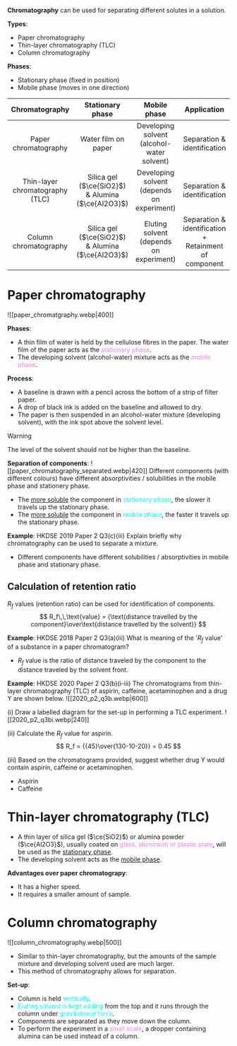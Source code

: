 **Chromatography** can be used for separating different solutes in a solution.

**Types**:
- Paper chromatography
- Thin-layer chromatography (TLC)
- Column chromatography

**Phases**:
- Stationary phase (fixed in position)
- Mobile phase (moves in one direction)

| Chromatography | Stationary phase | Mobile phase | Application |
| :--: | :--: | :--: | :--: |
| Paper chromatography | Water film on paper | Developing solvent<br>(alcohol-water solvent) | Separation & identification |
| Thin-layer chromatography (TLC) | Silica gel ($\ce{SiO2}$) & Alumina ($\ce{Al2O3}$) | Developing solvent<br>(depends on experiment) | Separation & identification |
| Column chromatography | Silica gel ($\ce{SiO2}$) & Alumina ($\ce{Al2O3}$) | Eluting solvent<br>(depends on experiment) | Separation & identification + Retainment of component |

# Paper chromatography
![[paper_chromatgraphy.webp|400]]

**Phases**:
- A thin film of water is held by the cellulose fibres in the paper. The water film of the paper acts as the <span style="color: violet">stationary phase</span>.
- The <span class="hi-blue">developing solvent</span> (alcohol-water) mixture acts as the <span style="color: violet">mobile phase</span>.

**Process**:
- A baseline is drawn with a pencil across the bottom of a strip of filter paper.
- A drop of black ink is added on the baseline and allowed to dry.
- The paper is then suspended in an alcohol-water mixture (developing solvent), with the ink spot above the solvent level.

> [!warning]
> The level of the solvent should not be higher than the baseline.

**Separation of components**:
![[paper_chromatography_separated.webp|420]]
<span class="hi-blue">Different components</span> (with different colours) <span class="hi-green">have different absorptivities / solubilities in the mobile phase and stationery phase</span>.
- The <span class="hi-green"><u>more soluble</u></span> the component in <span style="color: aqua">stationary phase</span>, the <span class="hi-orange">slower</span> it travels up the stationary phase.
- The <span class="hi-green"><u>more soluble</u></span> the component in <span style="color: aqua">mobile phase</span>, the <span class="hi-orange">faster</span> it travels up the stationary phase.

**Example**: HKDSE 2019 Paper 2 Q3(c)(iii)
Explain briefly why chromatography can be used to separate a mixture.
- Different components have different solubilities / absorptivities in mobile phase and stationary phase.

## Calculation of retention ratio
$R_f$ values (retention ratio) can be used for identification of components.
$$
R_f\,\,\text{value} = {\text{distance travelled by the component}\over\text{distance travelled by the solvent}}
$$

**Example**: HKDSE 2018 Paper 2 Q3(a)(iii)
What is meaning of the '$R_f$ value' of a substance in a paper chromatogram?
- $R_f$ value is the ratio of distance traveled by the component to the distance traveled by the solvent front.

**Example**: HKDSE 2020 Paper 2 Q3(b)(i-iii)
The chromatograms from thin-layer chromatography (TLC) of aspirin, caffeine, acetaminophen and a drug Y are shown below.
![[2020_p2_q3b.webp|600]]

(i) Draw a labelled diagram for the set-up in performing a TLC experiment.
![[2020_p2_q3bi.webp|240]]

(ii) Calculate the $R_f$ value for aspirin.
$$
R_f = {{45}\over{130-10-20}} = 0.45
$$

(iii) Based on the chromatograms provided, suggest whether drug Y would contain aspirin, caffeine or acetaminophen.
- Aspirin
- Caffeine

# Thin-layer chromatography (TLC)
- A thin layer of <span class="hi-blue">silica gel</span> ($\ce{SiO2}$) or <span class="hi-blue">alumina powder</span> ($\ce{Al2O3}$), usually coated on <span style="color: violet">glass, aluminium or plastic plate</span>, will be used as the <span class="hi-green"><u>stationary phase</u></span>.
- The <span class="hi-blue">developing solvent</span> acts as the <span class="hi-green"><u>mobile phase</u></span>.

**Advantages over paper chromatograpy**:
- It has a <span class="hi-green">higher speed</span>.
- It requires a <span class="hi-green">smaller amount of sample</span>.

# Column chromatography
![[column_chromatography.webp|500]]
- Similar to thin-layer chromatography, but the <span class="hi-green">amounts of the sample mixture and developing solvent used are much larger</span>.
- This method of chromatography <span class="hi-green">allows for separation</span>.

**Set-up**:
- Column is held <span style="color: aqua">vertically</span>.
- <span style="color: aqua">Eluting solvent is kept adding</span> from the top and it runs through the column under <span style="color: aqua">gravitational force</span>.
- Components are separated as they move down the column.
- To perform the experiment in a <span style="color: violet">small scale</span>, <span class="hi-orange">a dropper containing alumina</span> can be used instead of a column.
